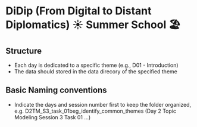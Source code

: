 # DiDip (From Digital to Distant Diplomatics) ☀️ Summer School 🏖️

## Structure
- Each day is dedicated to a specific theme (e.g., D01 - Introduction)
- The data should stored in the data direcory of the specified theme

## Basic Naming conventions
- Indicate the days and session number first to keep the folder organized, e.g. D2TM_S3_task_01beg_identify_common_themes (Day 2 Topic Modeling Session 3 Task 01 ...)
